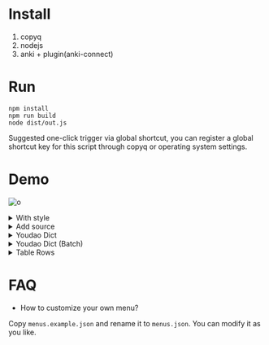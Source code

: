 # Install
1. copyq
2. nodejs
3. anki + plugin(anki-connect)

# Run
```
npm install
npm run build
node dist/out.js
```

Suggested one-click trigger via global shortcut, you can register a global shortcut key for this script through copyq or operating system settings.

# Demo
![o](https://github.com/nanhualyq/copyq-to-anki/assets/6212850/a90833a7-6045-4087-ab56-21fc8cdd1d69)


<details>
  <summary>With style</summary>
  
  ![o](https://github.com/nanhualyq/copyq-to-anki/assets/6212850/afb16f5a-79e0-4728-84e6-e276189f1d00)
</details>

<details>
  <summary>Add source</summary>
  
![o](https://github.com/nanhualyq/copyq-to-anki/assets/6212850/d63d89bb-5033-4b2f-ba1e-1d62f9391c91)
</details>

<details>
  <summary>Youdao Dict</summary>
  
![o](https://github.com/nanhualyq/copyq-to-anki/assets/6212850/1264c06f-68f8-4c45-bde6-08272a16764a)
</details>

<details>
  <summary>Youdao Dict (Batch) </summary>
  
![o](https://github.com/nanhualyq/copyq-to-anki/assets/6212850/35c79ace-9c39-445c-aa26-fb87c88eadb6)
</details>

<details>
  <summary>Table Rows </summary>
  
![o](https://github.com/nanhualyq/copyq-to-anki/assets/6212850/94233280-8c06-4f9f-beb7-58c4331a5674)
</details>

# FAQ
- How to customize your own menu?

Copy `menus.example.json` and rename it to `menus.json`. You can modify it as you like.
